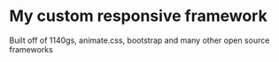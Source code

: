 My custom responsive framework 
====================

Built off of 1140gs, animate.css, bootstrap and many other open source frameworks